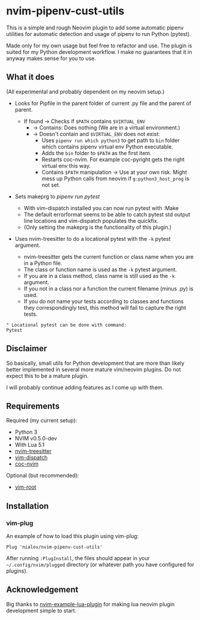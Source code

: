 # nvim-pipenv-cust-utils

This is a simple and rough Neovim plugin to add some automatic pipenv utilities
for automatic detection and usage of pipenv to run Python (pytest).

Made only for my own usage but feel free to refactor and use. The plugin
is suited for my Python development workflow. I make no guarantees that
it in anyway makes sense for you to use.

## What it does

(All experimental and probably dependent on my neovim setup.)

* Looks for Pipfile in the parent folder of current .py file and the parent of
  parent.
  * If found -> Checks if `$PATH` contains `$VIRTUAL_ENV`
    * -> Contains: Does nothing (We are in a virtual environment.)
    * -> Doesn't contain and `$VIRTUAL_ENV` does not exist:
      * Uses `pipenv run which python3` to get path to `bin` folder which
        contains pipenv virtual env Python executable.
      * Adds the `bin` folder to `$PATH` as the first item.
      * Restarts coc-nvim. For example coc-pyright gets the right virtual
        env this way.
      * Contains `$PATH` manipulation -> Use at your own risk.
        Might mess up Python calls from neovim if `g:python3_host_prog`
        is not set.

* Sets makeprg to *pipenv run pytest*
  * With vim-dispatch installed you can now run pytest with :Make
  * The default errorformat seems to be able to catch pytest std output line
    locations and vim-dispatch populates the quickfix.
  * (Only setting the makeprg is the functionality of this plugin.)

* Uses nvim-treesitter to do a locational pytest with the `-k` pytest argument.
  * nvim-treesitter gets the current function or class name when you are in
    a Python file.
  * The class or function name is used as the `-k` pytest argument.
  * If you are in a class method, class name is still used as the `-k` argument.
  * If you not in a class nor a function the current filename (minus .py) is
    used.
  * If you do not name your tests according to classes and functions they
    correspondingly test, this method will fail to capture the right tests.

```VimL
" Locational pytest can be done with command:
Pytest
```

## Disclaimer

So basically, small utils for Python development that are more than likely
better implemented in several more mature vim/neovim plugins. Do not
expect this to be a mature plugin.

I will probably continue adding features as I come up with them.

## Requirements

Required (my current setup):

* Python 3
* NVIM v0.5.0-dev
* With Lua 5.1
* [nvim-treesitter](https://github.com/nvim-treesitter/nvim-treesitter)
* [vim-dispatch](https://github.com/tpope/vim-dispatch)
* [coc-nvim](https://github.com/neoclide/coc.nvim)

Optional (but recommended):

* [vim-root](https://github.com/airblade/vim-rooter)

## Installation

### vim-plug

An example of how to load this plugin using vim-plug:

```VimL
Plug 'nialov/nvim-pipenv-cust-utils'
```

After running `:PlugInstall`, the files should appear in your
`~/.config/nvim/plugged` directory (or whatever path you have configured for
plugins).

## Acknowledgement

Big thanks to
[nvim-example-lua-plugin](https://github.com/jacobsimpson/nvim-example-lua-plugin)
for making lua neovim plugin development simple to start.
